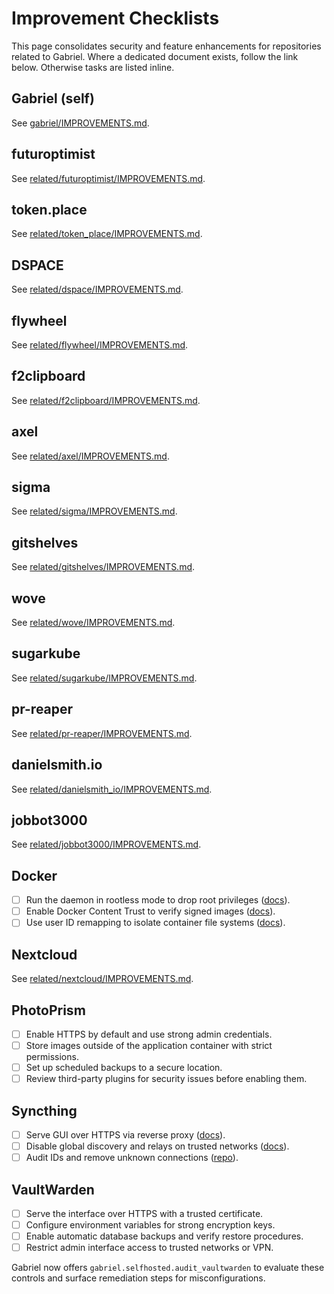 # Improvement Checklists

This page consolidates security and feature enhancements for repositories related to Gabriel.
Where a dedicated document exists, follow the link below. Otherwise tasks are listed inline.

## Gabriel (self)
See [gabriel/IMPROVEMENTS.md](gabriel/IMPROVEMENTS.md).

## futuroptimist
See [related/futuroptimist/IMPROVEMENTS.md](related/futuroptimist/IMPROVEMENTS.md).

## token.place
See [related/token_place/IMPROVEMENTS.md](related/token_place/IMPROVEMENTS.md).

## DSPACE
See [related/dspace/IMPROVEMENTS.md](related/dspace/IMPROVEMENTS.md).

## flywheel
See [related/flywheel/IMPROVEMENTS.md](related/flywheel/IMPROVEMENTS.md).

## f2clipboard
See [related/f2clipboard/IMPROVEMENTS.md](related/f2clipboard/IMPROVEMENTS.md).

## axel
See [related/axel/IMPROVEMENTS.md](related/axel/IMPROVEMENTS.md).

## sigma
See [related/sigma/IMPROVEMENTS.md](related/sigma/IMPROVEMENTS.md).

## gitshelves
See [related/gitshelves/IMPROVEMENTS.md](related/gitshelves/IMPROVEMENTS.md).

## wove
See [related/wove/IMPROVEMENTS.md](related/wove/IMPROVEMENTS.md).

## sugarkube
See [related/sugarkube/IMPROVEMENTS.md](related/sugarkube/IMPROVEMENTS.md).

## pr-reaper
See [related/pr-reaper/IMPROVEMENTS.md](related/pr-reaper/IMPROVEMENTS.md).

## danielsmith.io
See [related/danielsmith_io/IMPROVEMENTS.md](related/danielsmith_io/IMPROVEMENTS.md).

## jobbot3000
See [related/jobbot3000/IMPROVEMENTS.md](related/jobbot3000/IMPROVEMENTS.md).

## Docker
- [ ] Run the daemon in rootless mode to drop root privileges ([docs][docker-rootless]).
- [ ] Enable Docker Content Trust to verify signed images ([docs][docker-trust]).
- [ ] Use user ID remapping to isolate container file systems ([docs][docker-userns]).

[docker-rootless]: https://docs.docker.com/engine/security/rootless/
[docker-trust]: https://docs.docker.com/engine/security/trust/
[docker-userns]: https://docs.docker.com/engine/security/userns-remap/

## Nextcloud
See [related/nextcloud/IMPROVEMENTS.md](related/nextcloud/IMPROVEMENTS.md).

## PhotoPrism
- [ ] Enable HTTPS by default and use strong admin credentials.
- [ ] Store images outside of the application container with strict permissions.
- [ ] Set up scheduled backups to a secure location.
- [ ] Review third-party plugins for security issues before enabling them.

## Syncthing
- [ ] Serve GUI over HTTPS via reverse proxy ([docs](https://docs.syncthing.net/users/reverseproxy.html)).
- [ ] Disable global discovery and relays on trusted networks
  ([docs](https://docs.syncthing.net/users/stdiscosrv.html)).
- [ ] Audit IDs and remove unknown connections ([repo](https://github.com/syncthing/syncthing)).

## VaultWarden
- [ ] Serve the interface over HTTPS with a trusted certificate.
- [ ] Configure environment variables for strong encryption keys.
- [ ] Enable automatic database backups and verify restore procedures.
- [ ] Restrict admin interface access to trusted networks or VPN.

Gabriel now offers `gabriel.selfhosted.audit_vaultwarden` to evaluate these controls and surface
remediation steps for misconfigurations.
